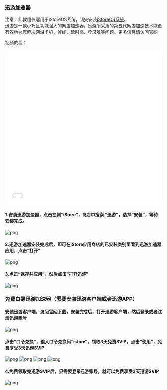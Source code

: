 ### 迅游加速器
注意：此教程仅适用于iStoreOS系统，请先安装[iStoreOS系统](https://doc.linkease.com/zh/guide/istoreos/)。  
迅游是一款小巧且功能强大的网游加速器，迅游所采用的第五代网游加速技术能更有效地为您解决网游卡机、掉线、延时高、登录难等问题。更多信息请[访问官网](https://www.xunyou.com/)

视频教程：
<iframe src="//player.bilibili.com/player.html?aid=914089065&bvid=BV1qM4y1W71Q&cid=1213572831&page=1" allowfullscreen="allowfullscreen" width="100%" height="500" scrolling="no" frameborder="0" sandbox="allow-top-navigation allow-same-origin allow-forms allow-scripts"> </iframe>

#### 1.安装迅游加速器，点击左侧“iStore”，商店中搜索 “迅游”，选择“安装”，等待安装完成。
![png](./xunyou/1.jpg.png)
#### 2.迅游加速器安装完成后，即可在iStore应用商店的已安装类别里看到迅游加速器应用，点击“打开”
![png](./xunyou/2.jpg.png)
#### 3.点击“保存并应用”，然后点击“打开迅游”
![png](./xunyou/3.jpg.png)
### 免费白嫖迅游加速器（需要安装迅游客户端或者迅游APP）
#### 安装迅游客户端，[访问官网下载](https://www.xunyou.com/)，安装完成后，打开迅游客户端，然后登录或者注册迅游账号
![png](./xunyou/4.jpg.png)
#### 点击“口令兑换”，输入口令兑换码“istore”，领取3天免费SVIP，点击“使用”，免费享受3天迅游SVIP
![png](./xunyou/5.jpg.png)
![png](./xunyou/6.jpg.png)
![png](./xunyou/7.jpg.png)
![png](./xunyou/8.jpg.png)
#### 4.免费领取完迅游SVIP后，只需要登录迅游账号，就可以免费享受3天迅游SVIP
![png](./xunyou/9.jpg.png)
